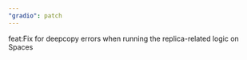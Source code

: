 ```yaml
---
"gradio": patch
---
```


feat:Fix for deepcopy errors when running the replica-related logic on Spaces
